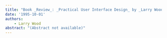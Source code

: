 ```yaml
---
title: "Book _Review_: _Practical User Interface Design_ by _Larry Wood_"
date: '1995-10-01'
authors: 
    - Larry Wood
abstract: "(Abstract not available)"
---
```


